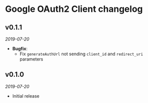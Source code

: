 # Google OAuth2 Client changelog

## v0.1.1
_2019-07-20_

 * **Bugfix**:
   * Fix `generateAuthUrl` not sending `client_id` and `redirect_uri` parameters

## v0.1.0
_2019-07-20_

 * Initial release
